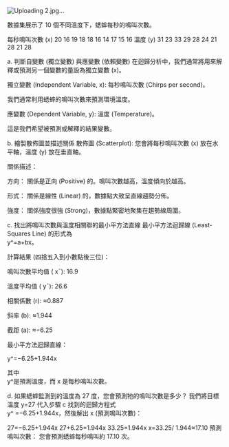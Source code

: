 


![Uploading 2.jpg…]()

數據集展示了 10 個不同溫度下，蟋蟀每秒的鳴叫次數。

每秒鳴叫次數 (x)	20	16	19	18	18	16	14	17	15	16
溫度 (y)	31	23	33	29	28	24	21	28	21	28


a. 判斷自變數 (獨立變數) 與應變數 (依賴變數)
在迴歸分析中，我們通常將用來解釋或預測另一個變數的量設為獨立變數 (x)。

獨立變數 (Independent Variable, x): 每秒鳴叫次數 (Chirps per second)。

我們通常利用蟋蟀的鳴叫次數來預測環境溫度。

應變數 (Dependent Variable, y): 溫度 (Temperature)。

這是我們希望被預測或解釋的結果變數。

b. 繪製散佈圖並描述關係
散佈圖 (Scatterplot): 您會將每秒鳴叫次數 (x) 放在水平軸，溫度 (y) 放在垂直軸。

關係描述：

方向： 關係是正向 (Positive) 的。鳴叫次數越高，溫度傾向於越高。

形式： 關係是線性 (Linear) 的，數據點大致呈直線趨勢分佈。

強度： 關係強度很強 (Strong)，數據點緊密地聚集在趨勢線周圍。

c. 找出將鳴叫次數與溫度相關聯的最小平方法直線
最小平方法迴歸線 (Least-Squares Line) 的形式為  
y^=a+bx。

計算結果 (四捨五入到小數點後三位)：

鳴叫次數平均值 ( xˉ): 16.9

溫度平均值 ( yˉ): 26.6

相關係數 (r): ≈0.887

斜率 (b): ≈1.944

截距 (a): ≈−6.25

最小平方法迴歸直線：

y^=−6.25+1.944x

其中  
y^是預測溫度，而 x 是每秒鳴叫次數。

d. 如果蟋蟀監測到的溫度為 27 度，您會預測牠的鳴叫次數是多少？
我們將目標溫度 y=27 代入步驟 c 找到的迴歸方程式  
y^ =−6.25+1.944x，然後解出 x (預測鳴叫次數)：

27=−6.25+1.944x
27+6.25=1.944x
33.25=1.944x
x=33.25/ 1.944≈17.10
預測鳴叫次數： 您會預測蟋蟀每秒鳴叫約 17.10 次。
